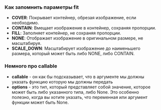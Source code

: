 ### Как запомнить параметры fit
- **COVER**: Покрывает контейнер, обрезая изображение, если необходимо.
- **CONTAIN**: Вмещает изображение в контейнер, сохраняя пропорции.
- **FILL**: Заполняет контейнер, не сохраняя пропорции.
- **NONE**: Отображает изображение в оригинальном размере, не масштабируя.
- **SCALE_DOWN**: Масштабирует изображение до наименьшего размера, который может быть либо NONE, либо CONTAIN.

### Немного про callable 
- **callable** - он как бы подсказывает, что в аргументе мы должны указать функцию которую мы должны передать
- **options** - это тип, который представляет собой значение, которое может быть либо указанного типа, либо None. Это особенно полезно, когда вы хотите указать, что переменная или аргумент функции может быть None.